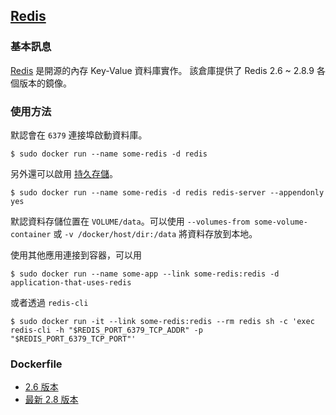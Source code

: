 ## [Redis](https://registry.hub.docker.com/_/redis/)

### 基本訊息
[Redis](https://en.wikipedia.org/wiki/Redis) 是開源的內存 Key-Value 資料庫實作。
該倉庫提供了 Redis 2.6 ~ 2.8.9 各個版本的鏡像。

### 使用方法
默認會在 `6379` 連接埠啟動資料庫。
```
$ sudo docker run --name some-redis -d redis
```
另外還可以啟用 [持久存儲](http://redis.io/topics/persistence)。
```
$ sudo docker run --name some-redis -d redis redis-server --appendonly yes
```
默認資料存儲位置在 `VOLUME/data`。可以使用 `--volumes-from some-volume-container` 或 `-v /docker/host/dir:/data` 將資料存放到本地。

使用其他應用連接到容器，可以用
```
$ sudo docker run --name some-app --link some-redis:redis -d application-that-uses-redis
```
或者透過 `redis-cli`
```
$ sudo docker run -it --link some-redis:redis --rm redis sh -c 'exec redis-cli -h "$REDIS_PORT_6379_TCP_ADDR" -p "$REDIS_PORT_6379_TCP_PORT"'
```

### Dockerfile
* [2.6 版本](https://github.com/docker-library/redis/blob/02d9cd887a4e0d50db4bb085eab7235115a6fe4a/2.6.17/Dockerfile)
* [最新 2.8 版本](https://github.com/docker-library/redis/blob/d0665bb1bbddd4cc035dbc1fc774695fa534d648/2.8.13/Dockerfile)
